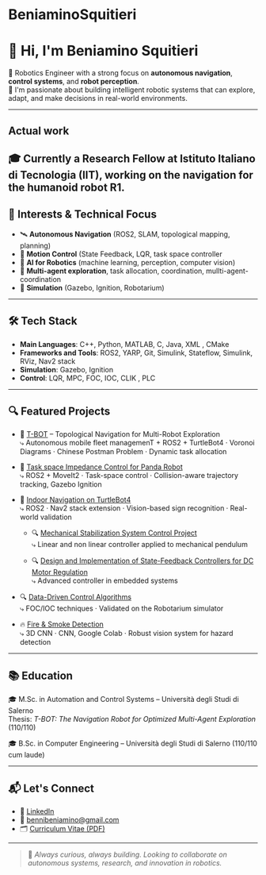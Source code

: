  # BeniaminoSquitieri

# 👋 Hi, I'm Beniamino Squitieri

🤖 Robotics Engineer with a strong focus on **autonomous navigation**, **control systems**, and **robot perception**.  
🚀 I'm passionate about building intelligent robotic systems that can explore, adapt, and make decisions in real-world environments.

---
## Actual work

🎓 Currently a **Research Fellow at Istituto Italiano di Tecnologia (IIT)**, working on the navigation for the humanoid robot **R1**.  
---

## 🧠 Interests & Technical Focus

- 🛰️ **Autonomous Navigation** (ROS2, SLAM, topological mapping, planning)
- 🧭 **Motion Control** (State Feedback, LQR, task space controller
- 🧠 **AI for Robotics** (machine learning, perception, computer vision)
- 🤝 **Multi-agent exploration**, task allocation, coordination, mullti-agent-coordination
- 🧪 **Simulation** (Gazebo, Ignition, Robotarium)

---

## 🛠 Tech Stack

- **Main Languages**: C++, Python, MATLAB, C, Java, XML , CMake
- **Frameworks and Tools**: ROS2, YARP, Git, Simulink, Stateflow, Simulink, RViz, Nav2 stack
- **Simulation**: Gazebo, Ignition
- **Control**: LQR, MPC, FOC, IOC, CLIK , PLC 
---

## 🔍 Featured Projects

- 🧭 [T-BOT](#) – Topological Navigation for Multi-Robot Exploration  
  ⤷ Autonomous mobile fleet managemenT + ROS2 + TurtleBot4 · Voronoi Diagrams · Chinese Postman Problem · Dynamic task allocation

- 🦾 [Task space Impedance Control for Panda Robot](#)  
  ⤷ ROS2 + MoveIt2 · Task-space control · Collision-aware trajectory tracking, Gazebo Ignition

- 🚧 [Indoor Navigation on TurtleBot4](#)  
  ⤷ ROS2 · Nav2 stack extension · Vision-based sign recognition · Real-world validation
  
  - 🔍 [Mechanical Stabilization System Control Project](#)  
  ⤷ Linear and non linear controller applied to mechanical pendulum 

  - 🔍 [Design and Implementation of State-Feedback Controllers for DC Motor Regulation](#)  
  ⤷ Advanced controller in embedded systems

- 🔍 [Data-Driven Control Algorithms](#)  
  ⤷ FOC/IOC techniques · Validated on the Robotarium simulator
  
- 🔥 [Fire & Smoke Detection](#)  
  ⤷ 3D CNN · CNN, Google Colab · Robust vision system for hazard detection

---

## 📚 Education

🎓 M.Sc. in Automation and Control Systems – Università degli Studi di Salerno  
Thesis: *T-BOT: The Navigation Robot for Optimized Multi-Agent Exploration* (110/110)

🎓 B.Sc. in Computer Engineering – Università degli Studi di Salerno (110/110 cum laude)

---

## 📬 Let's Connect

- 💼 [LinkedIn](https://www.linkedin.com/in/beniamino-squitieri/)  
- 📧 bennibeniamino@gmail.com  
- 🗂️ [Curriculum Vitae (PDF)](https://github.com/BeniaminoSquitieri/BeniaminoSquitieri/blob/main/Beniamino_Squitieri_CV.pdf)

---

> 🚀 *Always curious, always building. Looking to collaborate on autonomous systems, research, and innovation in robotics.*

